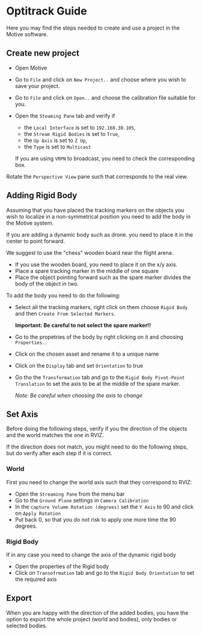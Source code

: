 # Optitrack Guide
Here you may find the steps needed to create and use a project in the Motive software.

## Create new project
- Open Motive
- Go to `File` and click on `New Project..` and choose where you wish to save your project.
- Go to `File` and click on `Open..` and choose the calibration file suitable for you.
- Open the `Steaming Pane` tab and verify if 
    
    - the `Local Interface` is set to `192.168.30.105`, 
    - the `Stream Rigid Bodies` is set to `True`,
    - the `Up Axis` is set to `Z Up`,
    - the `Type` is set to `Multicast`

    If you are using `VRPN` to broadcast, you need to check the corresponding box.

Rotate the `Perspective View` pane such that corresponds to the real view.

## Adding Rigid Body
Assuming that you have placed the tracking markers on the objects you wish to localize in a non-symmetrical position you need to add the body in the Motive system.

If you are adding a dynamic body such as drone. you need to place it in the center to point forward.

We suggest to use the "chess" wooden board near the flight arena. 

- If you use the wooden board, you need to place it on the x/y axis. 
- Place a spare tracking marker in the middle of one square
- Place the object pointing forward such as the spare marker divides the body of the object in two.

To add the body you need to do the following:
- Select all the tracking markers, right click on them choose `Rigid Body` and then `Create From Selected Markers`.

    **Important: Be careful to not select the spare marker!!**
- Go to the propetries of the body by right clicking on it and choosing `Properties..`
- Click on the chosen asset and rename it to a unique name
- Click on the `Display` tab and set `Orientation` to true
- Go tho the `Transformation` tab and go to the `Rigid Body Pivot-Point Translation` to set the axis to be at the middle of the spare marker.

    _Note: Be careful when choosing the axis to change_

## Set Axis
Before doing the following steps, verify if you the direction of the objects and the world matches the one in RVIZ.

If the direction does not match, you might need to do the following steps, but do verify after each step if it is correct.

### World
First you need to change the world axis such that they correspond to RVIZ:
- Open the `Streaming Pane` from the menu bar
- Go to the `Ground Plane` settings in `Camera Calibration`
- In the `capture Volume Rotation (degrees)` set the `Y Axis` to 90 and click on `Apply Rotation`
- Put back 0, so that you do not risk to apply one more time the 90 degrees.

### Rigid Body
If in any case you need to change the axis of the dynamic rigid body
- Open the properties of the Rigid body
- Click on `Transofrmation` tab and go to the `Rigid Body Orientation` to set the required axis

## Export
When you are happy with the direction of the added bodies, you have the option to export the whole project (world and bodies), only bodies or selected bodies.
